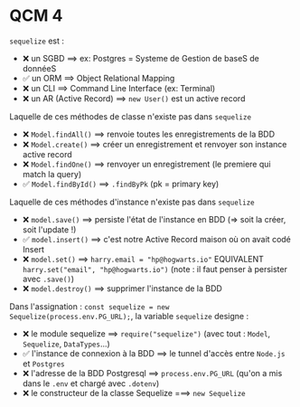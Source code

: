 # QCM 4

`sequelize` est : 
- ❌ un SGBD ==> ex: Postgres = Systeme de Gestion de baseS de donnéeS
- ✅ un ORM  ==> Object Relational Mapping
- ❌ un CLI  ==> Command Line Interface (ex: Terminal)
- ❌ un AR (Active Record)  ==> `new User()` est un active record


Laquelle de ces méthodes de classe n'existe pas dans `sequelize`
- ❌ `Model.findAll()`  ==> renvoie toutes les enregistrements de la BDD
- ❌ `Model.create()`   ==> créer un enregistrement et renvoyer son instance active record
- ❌ `Model.findOne()`  ==> renvoyer un enregistrement (le premiere qui match la query)
- ✅ `Model.findById()` ==> `.findByPk` (pk = primary key)


Laquelle de ces méthodes d'instance n'existe pas dans `sequelize`
- ❌ `model.save()`    ==> persiste l'état de l'instance en BDD (=> soit la créer, soit l'update !)
- ✅  `model.insert()`  ==> c'est notre Active Record maison où on avait codé Insert
- ❌ `model.set()`     ==> `harry.email = "hp@hogwarts.io"` EQUIVALENT `harry.set("email", "hp@hogwarts.io")` (note : il faut penser à persister avec `.save()`)
- ❌ `model.destroy()` ==> supprimer l'instance de la BDD


Dans l'assignation : `const sequelize = new Sequelize(process.env.PG_URL);`, la variable `sequelize` designe :
- ❌ le module sequelize  ==> `require("sequelize")` (avec tout : `Model`, `Sequelize`, `DataTypes`...)
- ✅ l'instance de connexion à la BDD  ==> le tunnel d'accès entre `Node.js` et `Postgres`
- ❌ l'adresse de la BDD Postgresql ==> `process.env.PG_URL` (qu'on a mis dans le `.env` et chargé avec `.dotenv`)
- ❌ le constructeur de la classe Sequelize ===> `new Sequelize`

